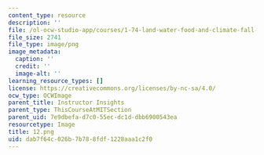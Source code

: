 ```yaml
---
content_type: resource
description: ''
file: /ol-ocw-studio-app/courses/1-74-land-water-food-and-climate-fall-2020/dab7f64c026b7b788fdf1228aaa1c2f0_12.png
file_size: 2741
file_type: image/png
image_metadata:
  caption: ''
  credit: ''
  image-alt: ''
learning_resource_types: []
license: https://creativecommons.org/licenses/by-nc-sa/4.0/
ocw_type: OCWImage
parent_title: Instructor Insights
parent_type: ThisCourseAtMITSection
parent_uid: 7e9dbefa-d7c0-55ec-dc1d-dbb6900543ea
resourcetype: Image
title: 12.png
uid: dab7f64c-026b-7b78-8fdf-1228aaa1c2f0
---
```

